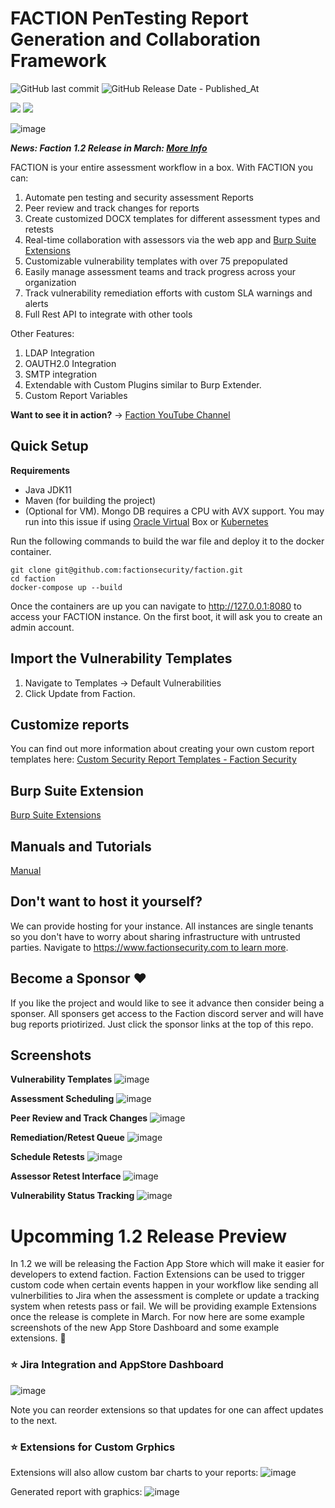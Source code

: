 # FACTION PenTesting Report Generation and Collaboration Framework

 ![GitHub last commit](https://img.shields.io/github/last-commit/factionsecurity/faction) ![GitHub Release Date - Published_At](https://img.shields.io/github/release-date/factionsecurity/faction)

[![](https://img.shields.io/badge/null0perat0r-it?style=flat-square&logo=mastodon&labelColor=white&color=white&link=https%3A%2F%2Finfosec.exchange%2F%40null0perat0r)](https://infosec.exchange/@null0perat0r)
 [![](https://img.shields.io/twitter/follow/null0perar0r)](https://twitter.com/intent/follow?screen_name=null0perar0r)


![image](https://github.com/factionsecurity/faction/assets/2343831/d9237bed-302f-4e6a-9716-22ae88d0dc36)

___News: Faction 1.2 Release in March: [More Info](https://github.com/orgs/factionsecurity/discussions/40)___

FACTION is your entire assessment workflow in a box. With FACTION you can:
1. Automate pen testing and security assessment Reports
1. Peer review and track changes for reports
1. Create customized DOCX templates for different assessment types and retests
3. Real-time collaboration with assessors via the web app and [Burp Suite Extensions](https://github.com/factionsecurity/Faction-Burp)
4. Customizable vulnerability templates with over 75 prepopulated
5. Easily manage assessment teams and track progress across your organization
6. Track vulnerability remediation efforts with custom SLA warnings and alerts  
7. Full Rest API to integrate with other tools                     

Other Features:           
1. LDAP Integration       
1. OAUTH2.0 Integration
1. SMTP integration 
1. Extendable with Custom Plugins similar to Burp Extender.
2. Custom Report Variables

__Want to see it in action?__ -> [Faction YouTube Channel](https://www.youtube.com/@factionsecurity/videos)

## Quick Setup
__Requirements__
- Java JDK11 
- Maven (for building the project)
- (Optional for VM). Mongo DB requires a CPU with AVX support. You may run into this issue if using [Oracle Virtual](https://www.mongodb.com/community/forums/t/could-not-start-mongodb-5-0-running-oracle-linux-on-virtualbox/120524/10) Box or [Kubernetes](https://stackoverflow.com/questions/70818543/mongo-db-deployment-not-working-in-kubernetes-because-processor-doesnt-have-avx)

Run the following commands to build the war file and deploy it to the docker container. 
```
git clone git@github.com:factionsecurity/faction.git
cd faction
docker-compose up --build
```

Once the containers are up you can navigate to http://127.0.0.1:8080 to access your FACTION instance. 
On the first boot, it will ask you to create an admin account. 

## Import the Vulnerability Templates
1. Navigate to Templates -> Default Vulnerabilities
2. Click Update from Faction. 

## Customize reports
You can find out more information about creating your own custom report templates here:
[Custom Security Report Templates - Faction Security](https://docs.factionsecurity.com/Custom%20Security%20Report%20Templates/)

## Burp Suite Extension
[Burp Suite Extensions](https://github.com/factionsecurity/Faction-Burp)

## Manuals and Tutorials
[Manual](https://docs.factionsecurity.com/)

## Don't want to host it yourself?
We can provide hosting for your instance. All instances are single tenants so you don't have to worry about sharing infrastructure with untrusted parties. Navigate to [https://www.factionsecurity.com to learn more](https://www.factionsecurity.com). 

## Become a Sponsor ❤️
If you like the project and would like to see it advance then consider being a sponser. All sponsers get access to the Faction discord server and will have bug reports priotirized. Just click the sponsor links at the top of this repo. 

## Screenshots
__Vulnerability Templates__
![image](https://github.com/factionsecurity/faction/assets/2343831/b6fa6a0b-34a9-46cf-87cb-6aeb2b5d3347)

__Assessment Scheduling__
![image](https://github.com/factionsecurity/faction/assets/2343831/7410f74e-3854-41e9-843f-7ca44d79cc54)


__Peer Review and Track Changes__
![image](https://github.com/factionsecurity/faction/assets/2343831/fa72a72b-2c95-4c2c-bad1-5b34aab7fd13)


__Remediation/Retest Queue__
![image](https://github.com/factionsecurity/faction/assets/2343831/31a576a7-8cee-4b41-9a72-52eccec8d3d8)

__Schedule Retests__
![image](https://github.com/factionsecurity/faction/assets/2343831/421a9150-96a8-4ce8-ba06-061562012c16)

__Assessor Retest Interface__
![image](https://github.com/factionsecurity/faction/assets/2343831/11421c1f-63db-44e2-a692-a3918ddbf2ac)

__Vulnerability Status Tracking__
![image](https://github.com/factionsecurity/faction/assets/2343831/a1973dba-663c-4617-bd78-ffb08eb27973)

# Upcomming 1.2 Release Preview

In 1.2 we will be releasing the Faction App Store which will make it easier for developers to extend faction. Faction Extensions can be used to trigger custom code when certain events happen in your workflow like sending all vulnerbilities to Jira when the assessment is complete or update a tracking system when retests pass or fail. We will be providing example Extensions once the release is complete in March. For now here are some example screenshots of the new App Store Dashboard and some example extensions. 🎉

### ⭐️ Jira Integration and AppStore Dashboard
![image](https://github.com/factionsecurity/faction/assets/2343831/53feb37e-cc66-401c-9ef0-e43fd4dc9f51)

Note you can reorder extensions so that updates for one can affect updates to the next. 

### ⭐️ Extensions for Custom Grphics
Extensions will also allow custom bar charts to your reports:
![image](https://github.com/factionsecurity/faction/assets/2343831/1657ed40-fdd3-4b29-afd3-b5d3aa8f78c5)

Generated report with graphics:
![image](https://github.com/factionsecurity/faction/assets/2343831/abf9b5d4-2638-411d-a57c-89fcd5819976)






